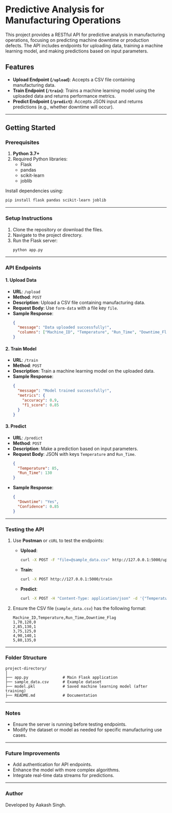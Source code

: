 # Predictive Analysis for Manufacturing Operations

This project provides a RESTful API for predictive analysis in manufacturing operations, focusing on predicting machine downtime or production defects. The API includes endpoints for uploading data, training a machine learning model, and making predictions based on input parameters.

## Features

- **Upload Endpoint (`/upload`)**: Accepts a CSV file containing manufacturing data.
- **Train Endpoint (`/train`)**: Trains a machine learning model using the uploaded data and returns performance metrics.
- **Predict Endpoint (`/predict`)**: Accepts JSON input and returns predictions (e.g., whether downtime will occur).

---

## Getting Started

### Prerequisites

1. **Python 3.7+**
2. Required Python libraries:
   - Flask
   - pandas
   - scikit-learn
   - joblib

Install dependencies using:
```bash
pip install flask pandas scikit-learn joblib
```

---

### Setup Instructions

1. Clone the repository or download the files.
2. Navigate to the project directory.
3. Run the Flask server:
   ```bash
   python app.py
   ```

---

### API Endpoints

#### 1. **Upload Data**
   - **URL**: `/upload`
   - **Method**: `POST`
   - **Description**: Upload a CSV file containing manufacturing data.
   - **Request Body**: Use `form-data` with a file key `file`.
   - **Sample Response**:
     ```json
     {
       "message": "Data uploaded successfully!",
       "columns": ["Machine_ID", "Temperature", "Run_Time", "Downtime_Flag"]
     }
     ```

#### 2. **Train Model**
   - **URL**: `/train`
   - **Method**: `POST`
   - **Description**: Train a machine learning model on the uploaded data.
   - **Sample Response**:
     ```json
     {
       "message": "Model trained successfully!",
       "metrics": {
         "accuracy": 0.9,
         "f1_score": 0.85
       }
     }
     ```

#### 3. **Predict**
   - **URL**: `/predict`
   - **Method**: `POST`
   - **Description**: Make a prediction based on input parameters.
   - **Request Body**: JSON with keys `Temperature` and `Run_Time`.
     ```json
     {
       "Temperature": 85,
       "Run_Time": 130
     }
     ```
   - **Sample Response**:
     ```json
     {
       "Downtime": "Yes",
       "Confidence": 0.85
     }
     ```

---

### Testing the API

1. Use **Postman** or `cURL` to test the endpoints:
   - **Upload**:
     ```bash
     curl -X POST -F "file=@sample_data.csv" http://127.0.0.1:5000/upload
     ```
   - **Train**:
     ```bash
     curl -X POST http://127.0.0.1:5000/train
     ```
   - **Predict**:
     ```bash
     curl -X POST -H "Content-Type: application/json" -d '{"Temperature": 85, "Run_Time": 130}' http://127.0.0.1:5000/predict
     ```

2. Ensure the CSV file (`sample_data.csv`) has the following format:
   ```csv
   Machine_ID,Temperature,Run_Time,Downtime_Flag
   1,70,120,0
   2,85,130,1
   3,75,125,0
   4,90,140,1
   5,80,135,0
   ```

---

### Folder Structure

```
project-directory/
│
├── app.py               # Main Flask application
├── sample_data.csv      # Example dataset
├── model.pkl            # Saved machine learning model (after training)
├── README.md            # Documentation
```

---

### Notes

- Ensure the server is running before testing endpoints.
- Modify the dataset or model as needed for specific manufacturing use cases.

---

### Future Improvements

- Add authentication for API endpoints.
- Enhance the model with more complex algorithms.
- Integrate real-time data streams for predictions.

---

### Author
Developed by Aakash Singh.

